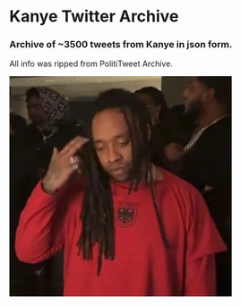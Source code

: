 # Kanye Twitter Archive

### Archive of ~3500 tweets from Kanye in json form.

All info was ripped from PolitiTweet Archive.

![My goat](https://github.com/wwwlain/kanye-twitter-archive/blob/main/ty.png?raw=true)
